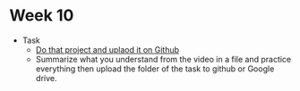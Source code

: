 # Week 10

- Task
    - [Do that project and uplaod it on Github](https://youtube.com/playlist?list=PLBLPjjQlnVXXBheMQrkv3UROskC0K1ctW&si=jSyW4ywjVRr74X17) 
    - Summarize what you understand from the video in a file and practice everything then upload the folder of the task to github or Google drive.  